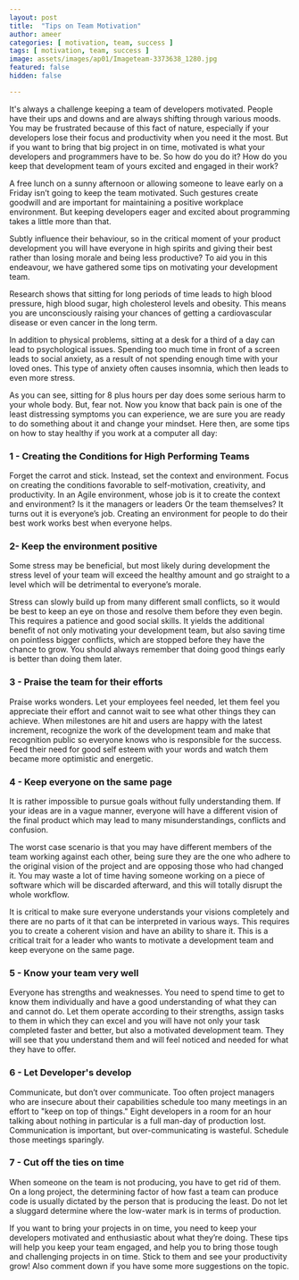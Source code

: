 ```yaml
---
layout: post
title:  "Tips on Team Motivation"
author: ameer
categories: [ motivation, team, success ]
tags: [ motivation, team, success ]
image: assets/images/ap01/Imageteam-3373638_1280.jpg
featured: false
hidden: false

---
```


It's always a challenge keeping a team of developers motivated. People have their ups and downs and are always shifting through various moods. You may be frustrated because of this fact of nature, especially if your developers lose their focus and productivity when you need it the most. But if you want to bring that big project in on time, motivated is what your developers and programmers have to be. So how do you do it? How do you keep that development team of yours excited and engaged in their work?


A free lunch on a sunny afternoon or allowing someone to leave early on a Friday isn’t going to keep the team motivated. Such gestures create goodwill and are important for maintaining a positive workplace environment. But keeping developers eager and excited about programming takes a little more than that.


Subtly influence their behaviour, so in the critical moment of your product development you will have everyone in high spirits and giving their best rather than losing morale and being less productive? To aid you in this endeavour, we have gathered some tips on motivating your development team.

Research shows that sitting for long periods of time leads to high blood pressure, high blood sugar, high cholesterol levels and obesity. This means you are unconsciously raising your chances of getting a cardiovascular disease or even cancer in the long term.


In addition to physical problems, sitting at a desk for a third of a day can lead to psychological issues. Spending too much time in front of a screen leads to social anxiety, as a result of not spending enough time with your loved ones. This type of anxiety often causes insomnia, which then leads to even more stress.

As you can see, sitting for 8 plus hours per day does some serious harm to your whole body. But, fear not. Now you know that back pain is one of the least distressing symptoms you can experience, we are sure you are ready to do something about it and change your mindset. Here then, are some tips on how to stay healthy if you work at a computer all day:

<p class="mb-5"></p>

### 1 - Creating the Conditions for High Performing Teams

Forget the carrot and stick. Instead, set the context and environment. Focus on creating the conditions favorable to self-motivation, creativity, and productivity.
In an Agile environment, whose job is it to create the context and environment? Is it the managers or leaders Or the team themselves? It turns out it is everyone’s job. Creating an environment for people to do their best work works best when everyone helps.

<p class="mb-5"></p>


### 2- Keep the environment positive

Some stress may be beneficial, but most likely during development the stress level of your team will exceed the healthy amount and go straight to a level which will be detrimental to everyone’s morale.

Stress can slowly build up from many different small conflicts, so it would be best to keep an eye on those and resolve them before they even begin. This requires a patience and good social skills. It yields the additional benefit of not only motivating your development team, but also saving time on pointless bigger conflicts, which are stopped before they have the chance to grow. You should always remember that doing good things early is better than doing them later.


<p class="mb-5"></p>


### 3 - Praise the team for their efforts

Praise works wonders. Let your employees feel needed, let them feel you appreciate their effort and cannot wait to see what other things they can achieve. When milestones are hit and users are happy with the latest increment, recognize the work of the development team and make that recognition public so everyone knows who is responsible for the success. Feed their need for good self esteem with your words and watch them became more optimistic and energetic.


<p class="mb-5"></p>


### 4 - Keep everyone on the same page

It is rather impossible to pursue goals without fully understanding them. If your ideas are in a vague manner, everyone will have a different vision of the final product which may lead to many misunderstandings, conflicts and confusion.

The worst case scenario is that you may have different members of the team working against each other, being sure they are the one who adhere to the original vision of the project and are opposing those who had changed it. You may waste a lot of time having someone working on a piece of software which will be discarded afterward, and this will totally disrupt the whole workflow.

It is critical to make sure everyone understands your visions completely and there are no parts of it that can be interpreted in various ways. This requires you to create a coherent vision and have an ability to share it. This is a critical trait for a leader who wants to motivate a development team and keep everyone on the same page.


<p class="mb-5"></p>


### 5 - Know your team very well

Everyone has strengths and weaknesses. You need to spend time to get to know them individually and have a good understanding of what they can and cannot do. Let them operate according to their strengths, assign tasks to them in which they can excel and you will have not only your task completed faster and better, but also a motivated development team. They will see that you understand them and will feel noticed and needed for what they have to offer.


<p class="mb-5"></p>


### 6 - Let Developer's develop

Communicate, but don’t over communicate. Too often project managers who are insecure about their capabilities schedule too many meetings in an effort to "keep on top of things." Eight developers in a room for an hour talking about nothing in particular is a full man-day of production lost. Communication is important, but over-communicating is wasteful. Schedule those meetings sparingly.


<p class="mb-5"></p>



### 7 - Cut off the ties on time

When someone on the team is not producing, you have to get rid of them. On a long project, the determining factor of how fast a team can produce code is usually dictated by the person that is producing the least. Do not let a sluggard determine where the low-water mark is in terms of production.


<p class="mb-5"></p>

If you want to bring your projects in on time, you need to keep your developers motivated and enthusiastic about what they’re doing. These tips will help you keep your team engaged, and help you to bring those tough and challenging projects in on time. Stick to them and see your productivity grow! Also comment down if you have some more suggestions on the topic.